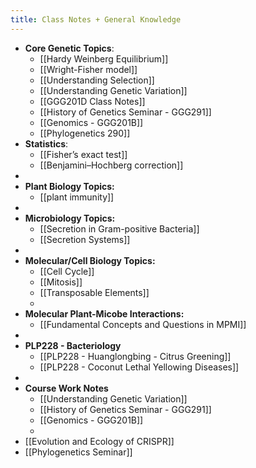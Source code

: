 ```yaml
---
title: Class Notes + General Knowledge
---
```


- **Core Genetic Topics**:
	- [[Hardy Weinberg Equilibrium]]
	- [[Wright-Fisher model]]
	- [[Understanding Selection]]
	- [[Understanding Genetic Variation]]
	- [[GGG201D Class Notes]]
	- [[History of Genetics Seminar - GGG291]]
	- [[Genomics - GGG201B]]
	- [[Phylogenetics 290]]
- **Statistics**:
	- [[Fisher’s exact test]]
	- [[Benjamini–Hochberg correction]]
-
- **Plant Biology Topics:**
	- [[plant immunity]]
-
- **Microbiology Topics:**
	- [[Secretion in Gram-positive Bacteria]]
	- [[Secretion Systems]]
-
- **Molecular/Cell Biology Topics:**
	- [[Cell Cycle]]
	- [[Mitosis]]
	- [[Transposable Elements]]
	-
- **Molecular Plant-Micobe Interactions:**
	- [[Fundamental Concepts and Questions in MPMI]]
-
- **PLP228 - Bacteriology**
	- [[PLP228 - Huanglongbing - Citrus Greening]]
	- [[PLP228 - Coconut Lethal Yellowing Diseases]]
-
- **Course Work Notes**
	- [[Understanding Genetic Variation]]
	- [[History of Genetics Seminar - GGG291]]
	- [[Genomics - GGG201B]]
	-
- [[Evolution and Ecology of CRISPR]]
- [[Phylogenetics Seminar]]